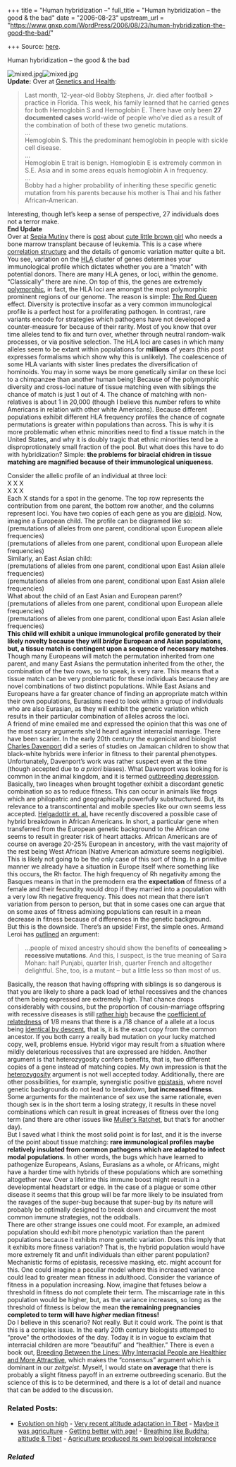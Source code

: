 +++
title = "Human hybridization –"
full_title = "Human hybridization – the good & the bad"
date = "2006-08-23"
upstream_url = "https://www.gnxp.com/WordPress/2006/08/23/human-hybridization-the-good-the-bad/"

+++
Source: [here](https://www.gnxp.com/WordPress/2006/08/23/human-hybridization-the-good-the-bad/).

Human hybridization – the good & the bad

![mixed.jpg](https://i0.wp.com/blogs.discovermagazine.com/gnxp/files/2006/08/mixed.jpg?resize=365%2C287)![mixed.jpg](https://i0.wp.com/blogs.discovermagazine.com/gnxp/files/2006/08/mixed.jpg?resize=365%2C287)  
**Update:** Over at [Genetics and Health](http://www.geneticsandhealth.com/2006/08/22/boy-dies-from-rare-hemoglobin-s-and-e-combination/):

> Last month, 12-year-old Bobby Stephens, Jr. died after football > practice in Florida. This week, his family learned that he carried genes for both Hemoglobin S and Hemoglobin E. There have only been **27 documented cases** world-wide of people who’ve died as a result of the combination of both of these two genetic mutations.  
> …  
> Hemoglobin S. This the predominant hemoglobin in people with sickle cell disease.  
> …  
> Hemoglobin E trait is benign. Hemoglobin E is extremely common in S.E. Asia and in some areas equals hemoglobin A in frequency.  
> …  
> Bobby had a higher probability of inheriting these specific genetic mutation from his parents because his mother is Thai and his father African-American.

Interesting, though let’s keep a sense of perspective, 27 individuals does not a terror make.  
**End Update**  
Over at [Sepia Mutiny](http://www.sepiamutiny.com/sepia/archives/003718.html) there is [post](http://www.sepiamutiny.com/sepia/archives/003718.html) about [cute little brown girl](http://savenirali.com/nirali/Main/HomePage) who needs a bone marrow transplant because of leukemia. This is a case where [correlation structure](https://en.wikipedia.org/wiki/Lewontin%27s_Fallacy) and the details of genomic variation matter quite a bit. You see, variation on the [HLA](https://en.wikipedia.org/wiki/Human_leukocyte_antigen) cluster of genes determines your immunological profile which dictates whether you are a “match” with potential donors. There are many HLA genes, or loci, within the genome. “Classically” there are nine. On top of this, the genes are extremely [polymorphic](https://en.wikipedia.org/wiki/Polymorphism_%28biology%29), in fact, the HLA loci are amongst the most polymorphic prominent regions of our genome. The reason is simple: [The Red Queen](https://en.wikipedia.org/wiki/The_Red_Queen) effect. Diversity is protective insofar as a very common immunological profile is a perfect host for a proliferating pathogen. In contrast, rare variants encode for strategies which pathogens have not developed a counter-measure for because of their rarity. Most of you know that over time alleles tend to fix and turn over, whether through neutral random-walk processes, or via positive selection. The HLA loci are cases in which many alleles seem to be extant within populations for **millions** of years (this post expresses formalisms which show why this is unlikely). The coalescence of some HLA variants with sister lines predates the diversification of hominoids. You may in some ways be more genetically similar on these loci to a chimpanzee than another human being! Because of the polymorphic diversity and cross-loci nature of tissue matching even with siblings the chance of match is just 1 out of 4. The chance of matching with non-relatives is about 1 in 20,000 (though I believe this number refers to white Americans in relation with other white Americans). Because different populations exhibit different HLA frequency profiles the chance of cognate permutations is greater within populations than across. This is why it is more problematic when ethnic minorities need to find a tissue match in the United States, and why it is doubly tragic that ethnic minorities tend be a disproprotionately small fraction of the pool. But what does this have to do with hybridization? Simple: **the problems for biracial chidren in tissue matching are magnified because of their immunological uniqueness**.

  
Consider the allelic profile of an individual at three loci:  
X X X  
X X X  
Each X stands for a spot in the genome. The top row represents the contribution from one parent, the bottom row another, and the columns represent loci. You have two copies of each gene as you are [diploid](https://en.wikipedia.org/wiki/Diploid). Now, imagine a European child. The profile can be diagramed like so:  
(premutations of alleles from one parent, conditional upon European allele frequencies)  
(premutations of alleles from one parent, conditional upon European allele frequencies)  
Similarly, an East Asian child:  
(premutations of alleles from one parent, conditional upon East Asian allele frequencies)  
(premutations of alleles from one parent, conditional upon East Asian allele frequencies)  
What about the child of an East Asian and European parent?  
(premutations of alleles from one parent, conditional upon European allele frequencies)  
(premutations of alleles from one parent, conditional upon East Asian allele frequencies)  
**This child will exhibit a unique immunological profile generated by their likely novelty because they will *bridge* European and Asian populations, but, a tissue match is contingent upon a sequence of **necessary** matches**. Though many Europeans will match the permutation inherited from one parent, and many East Asians the permutation inherited from the other, the combination of the two rows, so to speak, is very rare. This means that a tissue match can be very problematic for these individuals because they are novel combinations of two distinct populations. While East Asians and Europeans have a far greater chance of finding an appropriate match within their own populations, Eurasians need to look within a group of individuals who are also Eurasian, as they will exhibit the genetic variation which results in their particular combination of alleles across the loci.  
A friend of mine emailed me and expressed the opinion that this was one of the most scary arguments she’d heard against interracial marriage. There have been scarier. In the early 20th century the eugenicist and biologist [Charles Davenport](https://en.wikipedia.org/wiki/Charles_Davenport) did a series of studies on Jamaican children to show that black-white hybrids were inferior in fitness to their parental phenotypes. Unfortunately, Davenport’s work was rather suspect even at the time (though accepted due to *a priori* biases). What Davenport was looking for is common in the animal kingdom, and it is termed [outbreeding depression](https://en.wikipedia.org/wiki/Outbreeding_depression). Basically, two lineages when brought together exhibit a discordant genetic combination so as to reduce fitness. This can occur in animals like frogs which are philopatric and geographically powerfully substructured. But, its relevance to a transcontinental and mobile species like our own seems less accepted. [Helgadottir et. al.](http://www.ncbi.nlm.nih.gov/entrez/query.fcgi?db=pubmed&cmd=Retrieve&dopt=AbstractPlus&list_uids=16282974&query_hl=1&itool=pubmed_docsum) have recently discovered a possible case of hybrid breakdown in African Americans. In short, a particular gene when transferred from the European genetic background to the African one seems to result in greater risk of heart attacks. African Americans are of course on average 20-25% European in ancestory, with the vast majority of the rest being West African (Native American admixture seems negligible). This is likely not going to be the only case of this sort of thing. In a primitive manner we already have a situation in Europe itself where something like this occurs, the Rh factor. The high frequency of Rh negativity among the Basques means in that in the premodern era the **expectation** of fitness of a female and their fecundity would drop if they married into a population with a very low Rh negative frequency. This does not mean that there isn’t variation from person to person, but that in some cases one can argue that on some axes of fitness admixing populations can result in a mean decrease in fitness because of differences in the genetic background.  
But this is the downside. There’s an upside! First, the simple ones. Armand Leroi has [outlined](http://www.telegraph.co.uk/connected/main.jhtml?xml=/connected/2004/05/19/ecfmut19.xml) an argument:

> …people of mixed ancestry should show the benefits of **concealing > recessive mutations**. And this, I suspect, is the true meaning of Saira Mohan: half Punjabi, quarter Irish, quarter French and altogether delightful. She, too, is a mutant – but a little less so than most of us.

Basically, the reason that having offspring with siblings is so dangerous is that you are likely to share a pack load of lethal recessives and the chances of them being expressed are extremely high. That chance drops considerably with cousins, but the proportion of cousin-marriage offspring with recessive diseases is still [rather high](https://www.gnxp.com/blog/2005/08/cousin-be-perty-part-n.php) because the [coefficient of relatedness](https://en.wikipedia.org/wiki/Coefficient_of_relationship) of 1/8 means that there is a /18 chance of a allele at a locus being [identical by descent](https://en.wikipedia.org/wiki/Identical_by_descent), that is, it is the exact copy from the common ancestor. If you both carry a really bad mutation on your lucky matched copy, well, problems ensue. Hybrid vigor may result from a situation where mildly deleterious recessives that are expressed are hidden. Another argument is that heterozygosity confers benefits, that is, two different copies of a gene instead of matching copies. My own impression is that the [heterozygosity](https://en.wikipedia.org/wiki/Heterozygosity) argument is not well accepted today. Additionally, there are other possibilities, for example, synergistic positive [epistasis](https://www.gnxp.com/blog/2005/07/through-rugged-roads-of-gene-land.php), where novel genetic backgrounds do not lead to breakdown, **but increased fitness**. Some arguments for the maintenance of sex use the same rationale, even though sex is in the short term a losing strategy, it results in these novel combinations which can result in great increases of fitness over the long term (and there are other issues like [Muller’s Ratchet](https://en.wikipedia.org/wiki/Muller%27s_ratchet), but that’s for another day).  
But I saved what I think the most solid point is for last, and it is the inverse of the point about tissue matching: **rare immunological profiles maybe relatively insulated from common pathogens which are adapted to infect modal populations**. In other words, the bugs which have learned to pathogenize Europeans, Asians, Eurasians as a whole, or Africans, might have a harder time with hybrids of these populations which are something altogether new. Over a lifetime this immune boost might result in a developmental headstart or edge. In the case of a plague or some other disease it seems that this group will be far more likely to be insulated from the ravages of the super-bug because that super-bug by its nature will probably be optimally designed to break down and circumvent the most common immune strategies, not the oddballs.  
There are other strange issues one could moot. For example, an admixed population should exhibit more phenotypic variation than the parent populations because it exhibits more genetic variation. Does this imply that it exhibits more fitness variation? That is, the hybrid population would have more extremely fit and unfit individuals than either parent population? Mechanistic forms of epistasis, recessive masking, etc. might account for this. One could imagine a peculiar model where this increased variance could lead to greater mean fitness in adulthood. Consider the variance of fitness in a population increasing. Now, imagine that fetuses below a threshold in fitness do not complete their term. The miscarriage rate in this population would be higher, but, as the variance increases, so long as the threshold of fitness is below the mean **the remaining pregnancies completed to term will have *higher* median fitness!**  
Do I believe in this scenario? Not really. But it could work. The point is that this is a complex issue. In the early 20th century biologists attemped to “prove” the orthodoxies of the day. Today it is in vogue to exclaim that interracial children are more “beautiful” and “healthier.” There is even a book out, [Breeding Between the Lines: Why Interracial People are Healthier and More Attractive](https://www.amazon.com/exec/obidos/ASIN/1569803064/geneexpressio-20/102-3605398-8339304), which makes the “consensus” argument which is dominant in our *zeitgeist*. Myself, I would state **on average** that there is probably a slight fitness payoff in an extreme outbreeding scenario. But the science of this is to be determined, and there is a lot of detail and nuance that can be added to the discussion.

### Related Posts:

- [Evolution on
  high](https://www.gnxp.com/WordPress/2007/04/19/evolution-on-high/) - [Very recent altitude adaptation in
  Tibet](https://www.gnxp.com/WordPress/2010/07/01/very-recent-altitude-adaptation-in-tibet/) - [Maybe it was
  agriculture](https://www.gnxp.com/WordPress/2009/10/12/maybe-it-was-agriculture/) - [Getting better with
  age!](https://www.gnxp.com/WordPress/2007/09/10/getting-better-with-age/) - [Breathing like Buddha: altitude &
  Tibet](https://www.gnxp.com/WordPress/2010/05/14/breathing-like-buddha-altitude-tibet/) - [Agriculture produced its own biological
  intolerance](https://www.gnxp.com/WordPress/2009/10/13/agriculture-produced-its-own-biological-intolerance/)

### *Related*

[](https://www.addtoany.com/add_to/facebook?linkurl=https%3A%2F%2Fwww.gnxp.com%2FWordPress%2F2006%2F08%2F23%2Fhuman-hybridization-the-good-the-bad%2F&linkname=Human%20hybridization%20%E2%80%93%20the%20good%20%26%20the%20bad "Facebook")[](https://www.addtoany.com/add_to/twitter?linkurl=https%3A%2F%2Fwww.gnxp.com%2FWordPress%2F2006%2F08%2F23%2Fhuman-hybridization-the-good-the-bad%2F&linkname=Human%20hybridization%20%E2%80%93%20the%20good%20%26%20the%20bad "Twitter")[](https://www.addtoany.com/add_to/email?linkurl=https%3A%2F%2Fwww.gnxp.com%2FWordPress%2F2006%2F08%2F23%2Fhuman-hybridization-the-good-the-bad%2F&linkname=Human%20hybridization%20%E2%80%93%20the%20good%20%26%20the%20bad "Email")[](https://www.addtoany.com/share)
